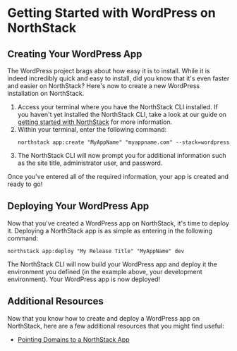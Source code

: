 # Getting Started with WordPress on NorthStack

## Creating Your WordPress App

The WordPress project brags about how easy it is to install. While it is indeed incredibly quick and easy to install, did you know that it's even faster and easier on NorthStack? Here's now to create a new WordPress installation on NorthStack.

1. Access your terminal where you have the NorthStack CLI installed. If you haven't yet installed the NorthStack CLI, take a look at our guide on [getting started with NorthStack](/getting-started.md) for more information. 
2. Within your terminal, enter the following command:
    ```shell
    northstack app:create "MyAppName" "myappname.com" --stack=wordpress
    ```
3. The NorthStack CLI will now prompt you for additional information such as the site title, administrator user, and password.

Once you've entered all of the required information, your app is created and ready to go!

## Deploying Your WordPress App

Now that you've created a WordPress app on NorthStack, it's time to deploy it. Deploying a NorthStack app is as simple as entering in the following command:

```shell
northstack app:deploy "My Release Title" "MyAppName" dev
```

The NorthStack CLI will now build your WordPress app and deploy it the environment you defined (in the example above, your development environment). Your WordPress app is now deployed!

## Additional Resources

Now that you know how to create and deploy a WordPress app on NorthStack, here are a few additional resources that you might find useful:

* [Pointing Domains to a NorthStack App](/general/pointing-domains.md)